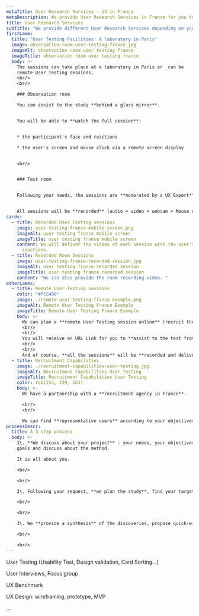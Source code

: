 ```yaml
---
metaTitle: User Research Services - UX in France
metaDescription: We provide User Research Services in France for you to grow your business. 
title: User Research Services
subTitle: "We provide different User Research Services depending on your needs "
firstLame:
  title: "User Testing Facilities: A laboratory in Paris"
  image: observation-room-user-testing-france.jpg
  imageAlt: observation room user testing france
  imageTitle: observation room user testing france
  body: >-
    The sessions can take place at a laboratory in Paris or  can be
    remote User Testing sessions.
    <br/>
    <br/>

    ### Observation room

    You can assist to the study **behind a glass mirror**. 


    You will be able to **watch the full session**: 


    * the participant's face and reactions

    * the user's screen and mouse click via a remote screen display


    <br/>


    ### Test room


    Following your needs, the sessions are **moderated by a UX Expert**. 


    All sessions will be **recorded** (audio + video + webcam + Mouse click) **even on mobile devices**.
cards:
  - title: Recorded User Testing sessions
    image: user-testing-france-mobile-screen.png
    imageAlt: user testing france mobile screen
    imageTitle: user testing france mobile screen
    content: We will deliver the videos of each session with the user's face and
      reactions.
  - title: Recorded Room Sessions
    image: user-testing-france-recorded-session.jpg
    imageAlt: user testing france recorded session
    imageTitle: user testing france recorded session
    content: "We can also provide the room recording video. "
otherLames:
  - title: Remote User Testing sessions
    color: "#fCC490"
    image: ./remote-user-testing-france-exemple.png
    imageAlt: Remote User Testing France Exemple
    imageTitle: Remote User Testing France Exemple
    body: >- 
      We can plan a **remote User Testing session online** (recruit the users, provide User Test platform or you can tell us about yours, moderate the sessions remotely).
      <br/>
      <br/> 
      You will receive an URL Link for you to **assist to the test from wherever you want in the world**.
      <br/>
      <br/> 
      And of course, **all the sessions** will be **recorded and delivered to you**. 
  - title: Recruitment Capabilities
    image: ./recruitment-capabilities-user-testing.jpg
    imageAlt: Recruitment Capabilities User Testing
    imageTitle: Recruitment Capabilities User Testing
    color: rgb(253, 239, 163)
    body: >-
      We have a partnership with a **recruitment agency in France**. 

      <br/>
      <br/>

      We can find **representative users** according to your objectives, plan the sessions, handle incentives.
processDescr:
  title: A 3 step process
  body: >-
    1\. **We discuss about your project** : your needs, your objectives, your
    goals and discuss about the method.

    It is all about you. 

    ​<br/>

    ​<br/>

    2\. Following your request, **we plan the study**, find your targeted audience, write the guide, manage the study and of course you assist to the whole process. 

    ​<br/>

    ​<br/>

    3\. We **provide a synthesis** of the discoveries, propose quick-wins and recommandations

    ​<br/>

    ​<br/>
---
```

User Testing (Usability Test, Design validation, Card Sorting...)

User Interviews, Focus group

UX Benchmark 

UX Design: wireframing, prototype, MVP

 ...